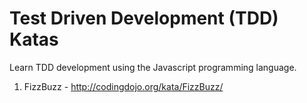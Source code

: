 # Test Driven Development (TDD) Katas

Learn TDD development using the Javascript programming language.

1. FizzBuzz - http://codingdojo.org/kata/FizzBuzz/
